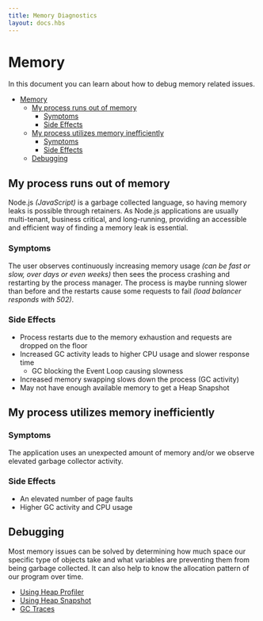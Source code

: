 ```yaml
---
title: Memory Diagnostics
layout: docs.hbs
---
```


# Memory

In this document you can learn about how to debug memory related issues.

- [Memory](#memory)
  - [My process runs out of memory](#my-process-runs-out-of-memory)
    - [Symptoms](#symptoms)
    - [Side Effects](#side-effects)
  - [My process utilizes memory inefficiently](#my-process-utilizes-memory-inefficiently)
    - [Symptoms](#symptoms-1)
    - [Side Effects](#side-effects-1)
  - [Debugging](#debugging)

## My process runs out of memory

Node.js _(JavaScript)_ is a garbage collected language, so having memory
leaks is possible through retainers. As Node.js applications are usually
multi-tenant, business critical, and long-running, providing an accessible and
efficient way of finding a memory leak is essential.

### Symptoms

The user observes continuously increasing memory usage _(can be fast or slow,
over days or even weeks)_ then sees the process crashing and restarting by the
process manager. The process is maybe running slower than before and the
restarts cause some requests to fail _(load balancer responds with 502)_.

### Side Effects

- Process restarts due to the memory exhaustion and requests are dropped
  on the floor
- Increased GC activity leads to higher CPU usage and slower response time
  - GC blocking the Event Loop causing slowness
- Increased memory swapping slows down the process (GC activity)
- May not have enough available memory to get a Heap Snapshot

## My process utilizes memory inefficiently

### Symptoms

The application uses an unexpected amount of memory and/or we observe elevated
garbage collector activity.

### Side Effects

- An elevated number of page faults
- Higher GC activity and CPU usage

## Debugging

Most memory issues can be solved by determining how much space our specific
type of objects take and what variables are preventing them from being garbage
collected. It can also help to know the allocation pattern of our program over
time.

- [Using Heap Profiler](https://nodejs.org/docs/guides/diagnostics/memory/using-heap-profiler/)
- [Using Heap Snapshot](https://nodejs.org/docs/guides/diagnostics/memory/using-heap-snapshot/)
- [GC Traces](https://nodejs.org/docs/guides/diagnostics/memory/using-gc-traces)
